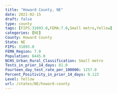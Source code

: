 ```yaml
---
title: "Howard County, NE"
date: 2021-02-15
draft: false
type: county
tags: [FIPS:31093.0,FEMA:7.0,Small metro,Yellow]
categories: [NE]
County: Howard County
State: NE
FIPS: 31093.0
FEMA_Region: 7.0
Population: 6445.0
NCHS_Urban_Rural_Classification: Small metro
Tests_in_prior_14_days: 81.0
Fourteen_day_test_rate_per_100000: 1257.0
Percent_Positivity_in_prior_14_days: 0.123
Level: Yellow
url: /states/NE/howard-county
---
```



